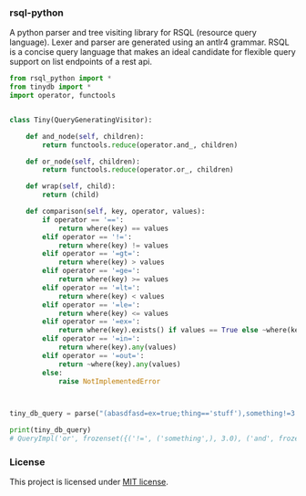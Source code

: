 ### rsql-python

A python parser and tree visiting library for RSQL (resource query language). Lexer and parser
are generated using an antlr4 grammar. RSQL is a concise query language that makes an ideal
candidate for flexible query support on list endpoints of a rest api.


```python
from rsql_python import *
from tinydb import *
import operator, functools


class Tiny(QueryGeneratingVisitor):

	def and_node(self, children):
		return functools.reduce(operator.and_, children)

	def or_node(self, children):
		return functools.reduce(operator.or_, children)

	def wrap(self, child):
		return (child)

	def comparison(self, key, operator, values):
		if operator == '==':
			return where(key) == values
		elif operator == '!=':
			return where(key) != values
		elif operator == '=gt=':
			return where(key) > values
		elif operator == '=ge=':
			return where(key) >= values
		elif operator == '=lt=':
			return where(key) < values
		elif operator == '=le=':
			return where(key) <= values
		elif operator == '=ex=':
			return where(key).exists() if values == True else ~where(key).exists()
		elif operator == '=in=':
			return where(key).any(values)
		elif operator == '=out=':
			return ~where(key).any(values)
		else:
			raise NotImplementedError



tiny_db_query = parse("(abasdfasd=ex=true;thing=='stuff'),something!=3.0", Tiny())

print(tiny_db_query)
# QueryImpl('or', frozenset({('!=', ('something',), 3.0), ('and', frozenset({('exists', ('abasdfasd',)), ('==', ('thing',), 'stuff')}))}))
```

### License

This project is licensed under [MIT license](http://opensource.org/licenses/MIT).